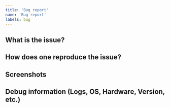 ```yaml
---
title: 'Bug report'
name: 'Bug report'
labels: bug
---
```


## What is the issue?

## How does one reproduce the issue?

## Screenshots

## Debug information (Logs, OS, Hardware, Version, etc.)
